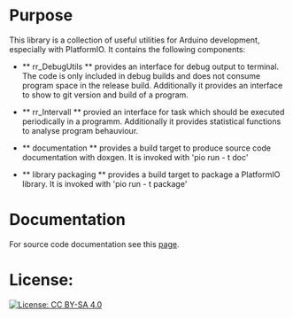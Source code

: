 # Purpose

This library is a collection of useful utilities for Arduino development, especially with PlatformIO. It 
contains the following components:

- ** rr_DebugUtils ** provides an interface for debug output to terminal. The code is only included in debug builds and 
does not consume program space in the release build. 
Additionally it provides an interface to show to git version and build of a program.

- ** rr_Intervall ** provied an interface for task which should be executed periodically in a programm. Additionally it provides
statistical functions to analyse program behauviour.

- ** documentation ** provides a build target to produce source code documentation with doxgen. 
It is invoked with 'pio run - t doc'

- ** library packaging ** provides a build target to package a PlatformIO library. 
It is invoked with 'pio run - t package'

# Documentation

For source code documentation see this [page](doc/html/index.html).

# License:

[![License: CC BY-SA 4.0](https://img.shields.io/badge/License-CC%20BY--SA%204.0-lightgrey.svg)](https://creativecommons.org/licenses/by-sa/4.0/)




